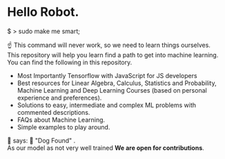 # Hello Robot.

$ > sudo make me smart;

☝️ This command will never work, so we need to learn things ourselves.  
This repository will help you learn find a path to get into machine learning. You can find the following in this repository. 

- Most Importantly Tensorflow with JavaScript for JS developers
-  Best resources for Linear Algebra, Calculus, Statistics and Probability, Machine Learning and Deep Learning Courses (based on personal experience and preferences).
-  Solutions to easy, intermediate and complex ML problems with commented descriptions.
- FAQs about Machine Learning.
- Simple examples to play around.


🤖 says: 🦁 "Dog Found" .  
As our model as not very well trained **We are open for contributions**. 
